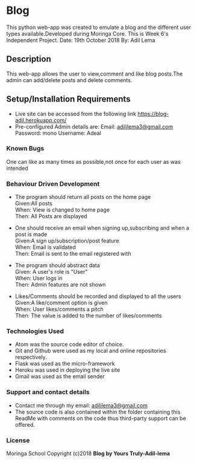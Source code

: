 # Blog

This python web-app was created to emulate a blog and the different user types available.Developed during Moringa Core. This is Week 6's Independent Project.
Date: 19th October 2018
By: Adil Lema

## Description
This web-app allows the user to view,comment and like blog posts.The admin can add/delete posts and delete comments.

## Setup/Installation Requirements
* Live site can be accessed from the following link https://blog-adil.herokuapp.com/
* Pre-configured Admin details are:
Email: adililema3@gmail.com
Password: mono
Username: Adeal

### Known Bugs
One can like as many times as possible,not once for each user as was intended

### Behaviour Driven Development
* The program should return all posts on the home page<br>
Given:All posts<br>
When: View is changed to home page<br>
Then: All Posts are displayed<br>

* One should receive an email when signing up,subscribing and when a post is made<br>
Given:A sign up/subscription/post feature<br>
When: Email is validated <br>
Then: Email is sent to the email registered with<br>

* The program should abstract data<br>
Given: A user's role is "User"<br>
When: User logs in<br>
Then: Admin features are not shown<br>

* Likes/Comments should be recorded and displayed to all the users<br>
Given:A like/comment option is given<br>
When: User likes/comments a pitch <br>
Then: The value is added to the number of likes/comments<br>


### Technologies Used
* Atom was the source code editor of choice.
* Git and Github were used as my local and online repositories respectively.
* Flask was used as the micro-framework
* Heroku was used in deploying the live site
* Gmail was used as the email sender


### Support and contact details
* Contact me through my email: adililema3@gmail.com
* The source code is also contained within the folder containing this ReadMe with comments on the code thus third-party support can be offered.

### License
Moringa School
Copyright (c)2018 **Blog by Yours Truly-Adil-lema**
